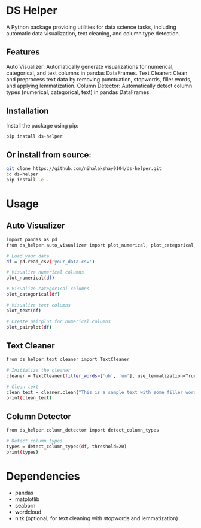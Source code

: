 # DS Helper
A Python package providing utilities for data science tasks, including automatic data visualization, text cleaning, and column type detection.

## Features
Auto Visualizer: Automatically generate visualizations for numerical, categorical, and text columns in pandas DataFrames.
Text Cleaner: Clean and preprocess text data by removing punctuation, stopwords, filler words, and applying lemmatization.
Column Detector: Automatically detect column types (numerical, categorical, text) in pandas DataFrames.

## Installation
Install the package using pip: 
```bash
pip install ds-helper
```
## Or install from source:
```bash
git clone https://github.com/nihalakshay0104/ds-helper.git
cd ds-helper
pip install -e .
```
# Usage
## Auto Visualizer
```bash
import pandas as pd
from ds_helper.auto_visualizer import plot_numerical, plot_categorical, plot_text, plot_pairplot

# Load your data
df = pd.read_csv('your_data.csv')

# Visualize numerical columns
plot_numerical(df)

# Visualize categorical columns
plot_categorical(df)

# Visualize text columns
plot_text(df)

# Create pairplot for numerical columns
plot_pairplot(df)
```
## Text Cleaner
```bash
from ds_helper.text_cleaner import TextCleaner

# Initialize the cleaner
cleaner = TextCleaner(filler_words=['uh', 'um'], use_lemmatization=True)

# Clean text
clean_text = cleaner.clean("This is a sample text with some filler words like uh and um.")
print(clean_text)
```
## Column Detector
```bash
from ds_helper.column_detector import detect_column_types

# Detect column types
types = detect_column_types(df, threshold=20)
print(types)
```
# Dependencies
- pandas
- matplotlib
- seaborn
- wordcloud
- nltk (optional, for text cleaning with stopwords and lemmatization)
